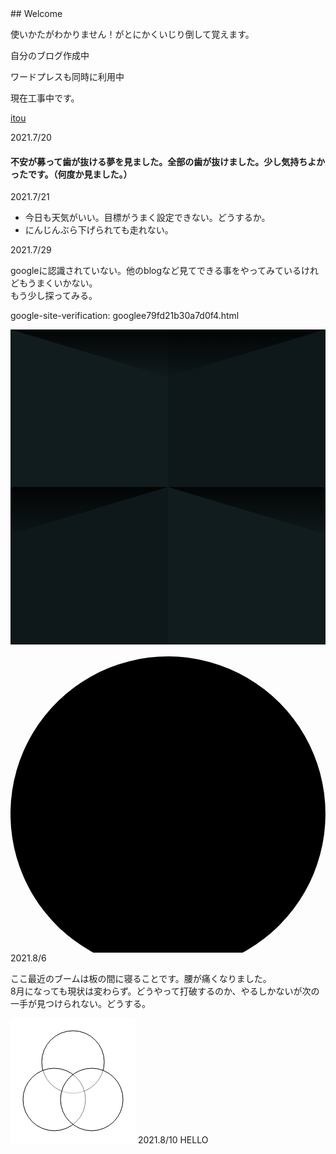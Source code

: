 <title>110</title>
## Welcome
<link rel="stylheet" href="style.css">
<head>
<meta name="google-site-verification" content="tQGwmktjW1w-gKuPF7mYbIZdiE9Bw_KZj8tHcro6qo0" />
</head>

使いかたがわかりません！がとにかくいじり倒して覚えます。

自分のブログ作成中

ワードプレスも同時に利用中

現在工事中です。

<a href="http://itou33good.starfree.jp/">itou</a>

2021.7/20
#### 不安が募って歯が抜ける夢を見ました。全部の歯が抜けました。少し気持ちよかったです。（何度か見ました。）

2021.7/21
<ul>
<li>今日も天気がいい。目標がうまく設定できない。どうするか。</li><li>にんじんぶら下げられても走れない。</li>
</ul>

2021.7/29
<p>googleに認識されていない。他のblogなど見てできる事をやってみているけれどもうまくいかない。<br>もう少し探ってみる。</p>

google-site-verification: googlee79fd21b30a7d0f4.html

 
<svg xmlns='http://www.w3.org/2000/svg' width='100%' height='100%' viewBox='0 0 200 200'><rect fill='#111c1e' width='100%' height='100%'/>
  <defs><linearGradient id='a' gradientUnits='userSpaceOnUse' x1='100' y1='33' x2='100' y2='-3'><stop offset='0' stop-color='#000' stop-opacity='0'/><stop offset='1' stop-color='#000' stop-opacity='1'/></linearGradient>
  <linearGradient id='b' gradientUnits='userSpaceOnUse' x1='100' y1='135' x2='100' y2='97'><stop offset='0' stop-color='#000' stop-opacity='0'/><stop offset='1' stop-color='#000' stop-opacity='1'/></linearGradient></defs>
  <g fill='#0e181a' fill-opacity='0.88'><rect x='100' width='100' height='100'/><rect y='100' width='100' height='100'/></g>
  <g fill-opacity='0.88'><polygon fill='url(#a)' points='100 30 0 0 200 0'/>
  <polygon fill='url(#b)' points='100 100 0 130 0 100 200 100 200 130'/></g></svg> 
  <div class="circular">
   <svg viewBox="0 0 100 95">
    <path d="m 0,50 a 50,50 0 1,1 0,2 z"
    id="circle" />
    <text><textPath xlink:hreh="#circle">サンプル試作 
</textPath></text>
      </svg>
</div>
2021.8/6
 <p>ここ最近のブームは板の間に寝ることです。腰が痛くなりました。<br/>
8月になっても現状は変わらず。どうやって打破するのか、やるしかないが次の一手が見つけられない。どうする。</p>
 
<svg xmlns="http://www.w3.org/2000/svg" width="200" height="200" viewBox="0 0 200 200" style="background-color: #ffff">  
<g stroke="black" fill="white" fill-opacity="0.5" stroke-width="1">
    <circle cx="100" cy="70" r="50"/>
    <circle cx="70" cy="130" r="50"/>
    <circle cx="130" cy="130" r="50"/>
  </g>
</svg>
2021.8/10
<text x="0 30 70 120 200" y="30 40 25 45 30" rotate="0 30 -30 45 0" font-size="30">HELLO</text>
 
